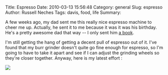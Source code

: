 Title: Espresso 
Date: 2010-03-13 15:56:48
Category: general
Slug: espresso
Author: Russell Neches
Tags: davis, food, life
Summary: 


A few weeks ago, my dad sent me this really nice espresso machine to
cheer me up. Actually, he sent it to me because it was it was his
birthday. He's a pretty awesome dad that way -- I only sent him [a
book](http://www.amazon.com/Immortal-Life-Henrietta-Lacks/dp/1400052173).

I'm still getting the hang of getting a decent pull of espresso out of
it. I've found that my burr grinder doesn't quite go fine enough for
espresso, so I'm going to have to take it apart and see if I can adjust
the grinding wheels so they're closer together. Anyway, here is my
latest effort :

![](http://vort.org/media/images/saeco_aroma_espresso.jpeg)

